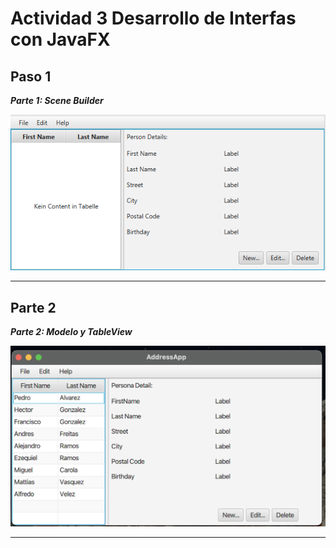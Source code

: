 # Actividad 3 Desarrollo de Interfas con JavaFX

## Paso 1

***Parte 1: Scene Builder***

![First Step!](src/main/resources/Img_FirstStep.png "Solo mostramos el AddressApp")

_______________________________________________________________________________________________________

## Parte 2

***Parte 2: Modelo y TableView***

![Second Step!](src/main/resources/Img_SecondStep.png "Mostramos la tabla y el contenido")

_______________________________________________________________________________________________________
